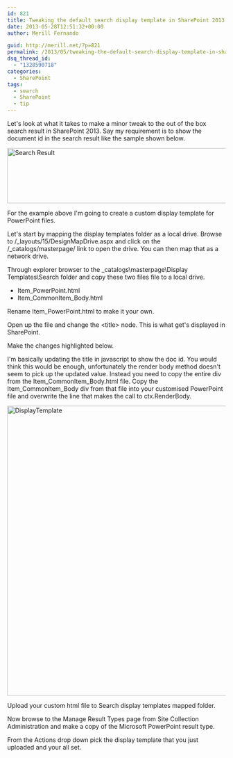 ```yaml
---
id: 821
title: Tweaking the default search display template in SharePoint 2013
date: 2013-05-28T12:51:32+00:00
author: Merill Fernando

guid: http://merill.net/?p=821
permalink: /2013/05/tweaking-the-default-search-display-template-in-sharepoint-2013/
dsq_thread_id:
  - "1328590718"
categories:
  - SharePoint
tags:
  - search
  - SharePoint
  - tip
---
```

Let's look at what it takes to make a minor tweak to the out of the box search result in SharePoint 2013. Say my requirement is to show the document id in the search result like the sample shown below.

<img class="alignnone size-full wp-image-822" alt="Search Result" src="https://merill.net/wp-content/uploads/2013/05/Search-Result.png" width="507" height="127" />

For the example above I'm going to create a custom display template for PowerPoint files.

Let's start by mapping the display templates folder as a local drive. Browse to /_layouts/15/DesignMapDrive.aspx and click on the /_catalogs/masterpage/ link to open the drive. You can then map that as a network drive.

Through explorer browser to the \_catalogs\masterpage\Display Templates\Search folder and copy these two files file to a local drive.
<ul>
	<li>Item_PowerPoint.html</li>
	<li>Item_CommonItem_Body.html</li>
</ul>
Rename Item_PowerPoint.html to make it your own.

Open up the file and change the &lt;title&gt; node. This is what get's displayed in SharePoint.

Make the changes highlighted below.

I'm basically updating the title in javascript to show the doc id. You would think this would be enough, unfortunately the render body method doesn't seem to pick up the updated value. Instead you need to copy the entire div from the Item_CommonItem_Body.html file. Copy the Item_CommonItem_Body div from that file into your customised PowerPoint file and overwrite the line that makes the call to ctx.RenderBody.

<img class="alignnone size-full wp-image-823" alt="DisplayTemplate" src="https://merill.net/wp-content/uploads/2013/05/DisplayTemplate.png" width="812" height="667" />

Upload your custom html file to Search display templates mapped folder.

Now browse to the Manage Result Types page from Site Collection Administration and make a copy of the Microsoft PowerPoint result type.

From the Actions drop down pick the display template that you just uploaded and your all set.